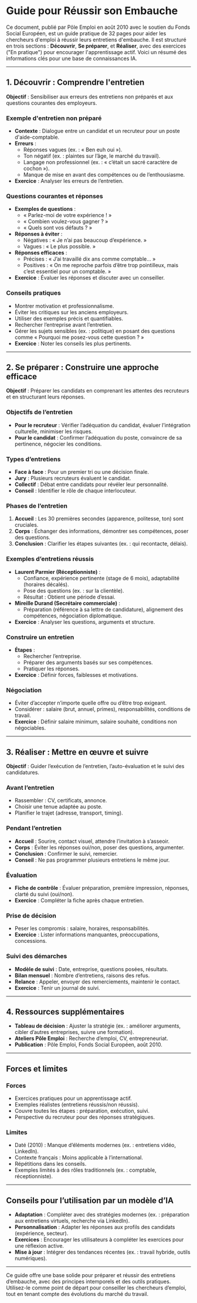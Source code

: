 # Guide pour Réussir son Embauche

Ce document, publié par Pôle Emploi en août 2010 avec le soutien du Fonds Social Européen, est un guide pratique de 32 pages pour aider les chercheurs d'emploi à réussir leurs entretiens d'embauche. Il est structuré en trois sections : **Découvrir**, **Se préparer**, et **Réaliser**, avec des exercices ("En pratique") pour encourager l'apprentissage actif. Voici un résumé des informations clés pour une base de connaissances IA.

---

## 1. Découvrir : Comprendre l'entretien

**Objectif** : Sensibiliser aux erreurs des entretiens non préparés et aux questions courantes des employeurs.

### Exemple d'entretien non préparé
- **Contexte** : Dialogue entre un candidat et un recruteur pour un poste d'aide-comptable.
- **Erreurs** :
  - Réponses vagues (ex. : « Ben euh oui »).
  - Ton négatif (ex. : plaintes sur l’âge, le marché du travail).
  - Langage non professionnel (ex. : « c’était un sacré caractère de cochon »).
  - Manque de mise en avant des compétences ou de l’enthousiasme.
- **Exercice** : Analyser les erreurs de l’entretien.

### Questions courantes et réponses
- **Exemples de questions** :
  - « Parlez-moi de votre expérience ! »
  - « Combien voulez-vous gagner ? »
  - « Quels sont vos défauts ? »
- **Réponses à éviter** :
  - Négatives : « Je n’ai pas beaucoup d’expérience. »
  - Vagues : « Le plus possible. »
- **Réponses efficaces** :
  - Précises : « J’ai travaillé dix ans comme comptable… »
  - Positives : « On me reproche parfois d’être trop pointilleux, mais c’est essentiel pour un comptable. »
- **Exercice** : Évaluer les réponses et discuter avec un conseiller.

### Conseils pratiques
- Montrer motivation et professionnalisme.
- Éviter les critiques sur les anciens employeurs.
- Utiliser des exemples précis et quantifiables.
- Rechercher l’entreprise avant l’entretien.
- Gérer les sujets sensibles (ex. : politique) en posant des questions comme « Pourquoi me posez-vous cette question ? »
- **Exercice** : Noter les conseils les plus pertinents.

---

## 2. Se préparer : Construire une approche efficace

**Objectif** : Préparer les candidats en comprenant les attentes des recruteurs et en structurant leurs réponses.

### Objectifs de l’entretien
- **Pour le recruteur** : Vérifier l’adéquation du candidat, évaluer l’intégration culturelle, minimiser les risques.
- **Pour le candidat** : Confirmer l’adéquation du poste, convaincre de sa pertinence, négocier les conditions.

### Types d’entretiens
- **Face à face** : Pour un premier tri ou une décision finale.
- **Jury** : Plusieurs recruteurs évaluent le candidat.
- **Collectif** : Débat entre candidats pour révéler leur personnalité.
- **Conseil** : Identifier le rôle de chaque interlocuteur.

### Phases de l’entretien
1. **Accueil** : Les 30 premières secondes (apparence, politesse, ton) sont cruciales.
2. **Corps** : Échanger des informations, démontrer ses compétences, poser des questions.
3. **Conclusion** : Clarifier les étapes suivantes (ex. : qui recontacte, délais).

### Exemples d’entretiens réussis
- **Laurent Parmier (Réceptionniste)** :
  - Confiance, expérience pertinente (stage de 6 mois), adaptabilité (horaires décalés).
  - Pose des questions (ex. : sur la clientèle).
  - Résultat : Obtient une période d’essai.
- **Mireille Durand (Secrétaire commerciale)** :
  - Préparation (référence à sa lettre de candidature), alignement des compétences, négociation diplomatique.
- **Exercice** : Analyser les questions, arguments et structure.

### Construire un entretien
- **Étapes** :
  - Rechercher l’entreprise.
  - Préparer des arguments basés sur ses compétences.
  - Pratiquer les réponses.
- **Exercice** : Définir forces, faiblesses et motivations.

### Négociation
- Éviter d’accepter n’importe quelle offre ou d’être trop exigeant.
- Considérer : salaire (brut, annuel, primes), responsabilités, conditions de travail.
- **Exercice** : Définir salaire minimum, salaire souhaité, conditions non négociables.

---

## 3. Réaliser : Mettre en œuvre et suivre

**Objectif** : Guider l’exécution de l’entretien, l’auto-évaluation et le suivi des candidatures.

### Avant l’entretien
- Rassembler : CV, certificats, annonce.
- Choisir une tenue adaptée au poste.
- Planifier le trajet (adresse, transport, timing).

### Pendant l’entretien
- **Accueil** : Sourire, contact visuel, attendre l’invitation à s’asseoir.
- **Corps** : Éviter les réponses oui/non, poser des questions, argumenter.
- **Conclusion** : Confirmer le suivi, remercier.
- **Conseil** : Ne pas programmer plusieurs entretiens le même jour.

### Évaluation
- **Fiche de contrôle** : Évaluer préparation, première impression, réponses, clarté du suivi (oui/non).
- **Exercice** : Compléter la fiche après chaque entretien.

### Prise de décision
- Peser les compromis : salaire, horaires, responsabilités.
- **Exercice** : Lister informations manquantes, préoccupations, concessions.

### Suivi des démarches
- **Modèle de suivi** : Date, entreprise, questions posées, résultats.
- **Bilan mensuel** : Nombre d’entretiens, raisons des refus.
- **Relance** : Appeler, envoyer des remerciements, maintenir le contact.
- **Exercice** : Tenir un journal de suivi.

---

## 4. Ressources supplémentaires

- **Tableau de décision** : Ajuster la stratégie (ex. : améliorer arguments, cibler d’autres entreprises, suivre une formation).
- **Ateliers Pôle Emploi** : Recherche d’emploi, CV, entrepreneuriat.
- **Publication** : Pôle Emploi, Fonds Social Européen, août 2010.

---

## Forces et limites

### Forces
- Exercices pratiques pour un apprentissage actif.
- Exemples réalistes (entretiens réussis/non réussis).
- Couvre toutes les étapes : préparation, exécution, suivi.
- Perspective du recruteur pour des réponses stratégiques.

### Limites
- Daté (2010) : Manque d’éléments modernes (ex. : entretiens vidéo, LinkedIn).
- Contexte français : Moins applicable à l’international.
- Répétitions dans les conseils.
- Exemples limités à des rôles traditionnels (ex. : comptable, réceptionniste).

---

## Conseils pour l’utilisation par un modèle d’IA
- **Adaptation** : Compléter avec des stratégies modernes (ex. : préparation aux entretiens virtuels, recherche via LinkedIn).
- **Personnalisation** : Adapter les réponses aux profils des candidats (expérience, secteur).
- **Exercices** : Encourager les utilisateurs à compléter les exercices pour une réflexion active.
- **Mise à jour** : Intégrer des tendances récentes (ex. : travail hybride, outils numériques).

---

Ce guide offre une base solide pour préparer et réussir des entretiens d’embauche, avec des principes intemporels et des outils pratiques. Utilisez-le comme point de départ pour conseiller les chercheurs d’emploi, tout en tenant compte des évolutions du marché du travail.